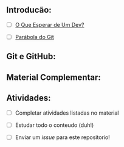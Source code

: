 ## Introducão:

- [ ] [O Que Esperar de Um Dev?](https://conteudo.schoolofnet.com/o-que-esperar-de-um-dev?inf_contact_key=ea19a99cf18011d8985af250124c0ac3fceb64284e6c1ad26d29abbbced1b5f4)

- [ ] [Parábola do Git](https://renato-aquino.blogspot.com/2009/06/parabola-do-git.html)

## Git e GitHub:

## Material Complementar:

## Atividades:

- [ ] Completar atividades listadas no material
- [ ] Estudar todo o conteudo (duh!)
- [ ] Enviar um *issue* para este repositorio! 


